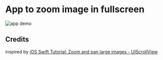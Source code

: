 App to zoom image in fullscreen
============================

![app demo](/resources/video/demo.gif?raw=true)


## Credits ##

inspired by [iOS Swift Tutorial: Zoom and pan large images - UIScrollView](https://www.youtube.com/watch?v=hz9pMw4Y2Lk)
